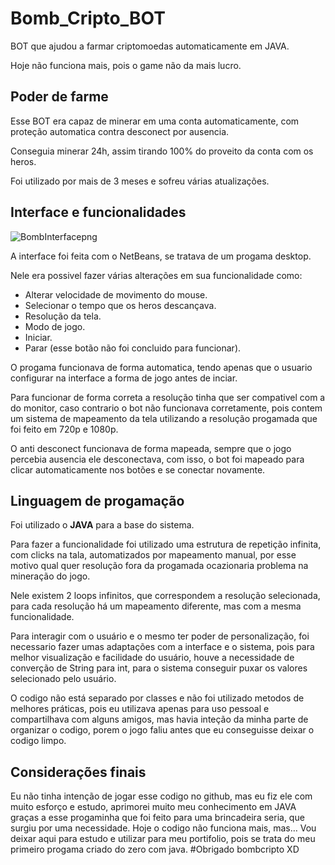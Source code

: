 # **Bomb_Cripto_BOT**

BOT que ajudou a farmar criptomoedas automaticamente em JAVA.

Hoje não funciona mais, pois o game não da mais lucro.

## Poder de farme

Esse BOT era capaz de minerar em uma conta automaticamente, com proteção automatica contra desconect por ausencia.

Conseguia minerar 24h, assim tirando 100% do proveito da conta com os heros.

Foi utilizado por mais de 3 meses e sofreu várias atualizações.

## Interface e funcionalidades

![BombInterfacepng](https://user-images.githubusercontent.com/88104045/191835532-52ba9e0d-c80e-478d-bcb2-6f116d5e122c.png)

A interface foi feita com o NetBeans, se tratava de um progama desktop. 

Nele era possivel fazer várias alterações em sua funcionalidade como:

- Alterar velocidade de movimento do mouse.
- Selecionar o tempo que os heros descançava.
- Resolução da tela.
- Modo de jogo.
- Iniciar.
- Parar (esse botão não foi concluido para funcionar).

O progama funcionava de forma automatica, tendo apenas que o usuario configurar na interface a forma de jogo antes de inciar.

Para funcionar de forma correta a resolução tinha que ser compativel com a do monitor, caso contrario o bot não funcionava corretamente, pois contem um sistema de mapeamento da tela utilizando a resolução progamada que foi feito em 720p e 1080p.

O anti desconect funcionava de forma mapeada, sempre que o jogo percebia ausencia ele desconectava, com isso, o bot foi mapeado para clicar automaticamente nos botões e se conectar novamente.

## Linguagem de progamação

Foi utilizado o **JAVA** para a base do sistema.

Para fazer a funcionalidade foi utilizado uma estrutura de repetição infinita, com clicks na tala, automatizados por mapeamento manual, por esse motivo qual quer resolução fora da progamada ocazionaria problema na mineração do jogo.

Nele existem 2 loops infinitos, que correspondem a resolução selecionada, para cada resolução há um mapeamento diferente, mas com a mesma funcionalidade.

Para interagir com o usuário e o mesmo ter poder de personalização, foi necessario fazer umas adaptações com a interface e o sistema, pois para melhor visualização e facilidade do usuário, houve a necessidade de converção de String para int, para o sistema conseguir puxar os valores selecionado pelo usuário.

O codigo não está separado por classes e não foi utilizado metodos de melhores práticas, pois eu utilizava apenas para uso pessoal e compartilhava com alguns amigos, mas havia inteção da minha parte de organizar o codigo, porem o jogo faliu antes que eu conseguisse deixar o codigo limpo.

## Considerações finais

Eu não tinha intenção de jogar esse codigo no github, mas eu fiz ele com muito esforço e estudo, aprimorei muito meu conhecimento em JAVA graças a esse progaminha que foi feito para uma brincadeira seria, que surgiu por uma necessidade. Hoje o codigo não funciona mais, mas… Vou deixar aqui para estudo e utilizar para meu portifolio, pois se trata do meu primeiro progama criado do zero com java. #Obrigado bombcripto XD



